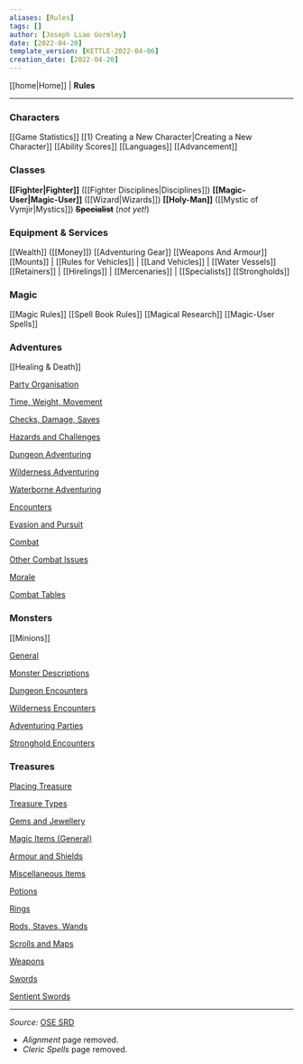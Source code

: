 ```yaml
---
aliases: [Rules]
tags: []
author: [Joseph Liao Gormley]
date: [2022-04-20]
template_version: [KETTLE-2022-04-06]
creation_date: [2022-04-20]
---
```

<!-- Home | Character Creation | -->
[[home|Home]] | **Rules**
___
### Characters
[[Game Statistics]]
[[1) Creating a New Character|Creating a New Character]]
[[Ability Scores]]
[[Languages]]
[[Advancement]]

### Classes
**[[Fighter|Fighter]]** ([[Fighter Disciplines|Disciplines]])
**[[Magic-User|Magic-User]]** ([[Wizard|Wizards]])
**[[Holy-Man]]** ([[Mystic of Vymjir|Mystics]])
**~~Specialist~~** (*not yet!*)

### Equipment & Services
[[Wealth]] ([[Money]])
[[Adventuring Gear]]
[[Weapons And Armour]]
[[Mounts]] | [[Rules for Vehicles]] | [[Land Vehicles]] | [[Water Vessels]]
[[Retainers]] | [[Hirelings]] | [[Mercenaries]] | [[Specialists]]
[[Strongholds]]

### Magic
[[Magic Rules]]
[[Spell Book Rules]]
[[Magical Research]]
[[Magic-User Spells]]

### Adventures
[[Healing & Death]]

[Party Organisation](https://oldschoolessentials.necroticgnome.com/srd/index.php/Party_Organisation)

[Time, Weight, Movement](https://oldschoolessentials.necroticgnome.com/srd/index.php/Time,_Weight,_Movement)

[Checks, Damage, Saves](https://oldschoolessentials.necroticgnome.com/srd/index.php/Checks,_Damage,_Saves)

[Hazards and Challenges](https://oldschoolessentials.necroticgnome.com/srd/index.php/Hazards_and_Challenges)

[Dungeon Adventuring](https://oldschoolessentials.necroticgnome.com/srd/index.php/Dungeon_Adventuring)

[Wilderness Adventuring](https://oldschoolessentials.necroticgnome.com/srd/index.php/Wilderness_Adventuring)

[Waterborne Adventuring](https://oldschoolessentials.necroticgnome.com/srd/index.php/Waterborne_Adventuring)

[Encounters](https://oldschoolessentials.necroticgnome.com/srd/index.php/Encounters)

[Evasion and Pursuit](https://oldschoolessentials.necroticgnome.com/srd/index.php/Evasion_and_Pursuit)

[Combat](https://oldschoolessentials.necroticgnome.com/srd/index.php/Combat)

[Other Combat Issues](https://oldschoolessentials.necroticgnome.com/srd/index.php/Other_Combat_Issues)

[Morale](https://oldschoolessentials.necroticgnome.com/srd/index.php/Morale_(Optional_Rule))

[Combat Tables](https://oldschoolessentials.necroticgnome.com/srd/index.php/Combat_Tables)


### Monsters
[[Minions]]

[General](https://oldschoolessentials.necroticgnome.com/srd/index.php/General)

[Monster Descriptions](https://oldschoolessentials.necroticgnome.com/srd/index.php/Monster_Descriptions)

[Dungeon Encounters](https://oldschoolessentials.necroticgnome.com/srd/index.php/Dungeon_Encounters)

[Wilderness Encounters](https://oldschoolessentials.necroticgnome.com/srd/index.php/Wilderness_Encounters)

[Adventuring Parties](https://oldschoolessentials.necroticgnome.com/srd/index.php/Adventuring_Parties)

[Stronghold Encounters](https://oldschoolessentials.necroticgnome.com/srd/index.php/Stronghold_Encounters)

### Treasures
[Placing Treasure](https://oldschoolessentials.necroticgnome.com/srd/index.php/Placing_Treasure)

[Treasure Types](https://oldschoolessentials.necroticgnome.com/srd/index.php/Treasure_Types)

[Gems and Jewellery](https://oldschoolessentials.necroticgnome.com/srd/index.php/Gems_and_Jewellery)

[Magic Items (General)](https://oldschoolessentials.necroticgnome.com/srd/index.php/Magic_Items_(General))

[Armour and Shields](https://oldschoolessentials.necroticgnome.com/srd/index.php/Armour_and_Shields)

[Miscellaneous Items](https://oldschoolessentials.necroticgnome.com/srd/index.php/Miscellaneous_Items)

[Potions](https://oldschoolessentials.necroticgnome.com/srd/index.php/Potions)

[Rings](https://oldschoolessentials.necroticgnome.com/srd/index.php/Rings)

[Rods, Staves, Wands](https://oldschoolessentials.necroticgnome.com/srd/index.php/Rods,_Staves,_Wands)

[Scrolls and Maps](https://oldschoolessentials.necroticgnome.com/srd/index.php/Scrolls_and_Maps)

[Weapons](https://oldschoolessentials.necroticgnome.com/srd/index.php/Weapons)

[Swords](https://oldschoolessentials.necroticgnome.com/srd/index.php/Swords)

[Sentient Swords](https://oldschoolessentials.necroticgnome.com/srd/index.php/Sentient_Swords)

___
*Source:* [OSE SRD](https://oldschoolessentials.necroticgnome.com/srd/index.php/Main_Page)
- *Alignment* page removed.
- *Cleric Spells* page removed.
<!--*See also:* 

*References:*

*Source:* -->
<!-- Sources, read more, links, etc. -->
<!-- *Source: Entry by [[Mike Maxin]].* -->
<!-- Leave an empty line at the end, otherwise Exporter complains. -->
